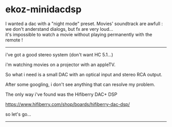 # ekoz-minidacdsp

I wanted a dac with a "night mode" preset. 
Movies' soundtrack are awfull : we don't anderstand dialogs, but fx are very loud…  
it's impossible to watch a movie without playing permanently with the remote !

---

i've got a good stereo system (don't want HC 5.1…)

i'm watching movies on a projector with an appleTV.

So what i need is a small DAC with an optical input and stereo RCA output.

After some googling, i don't see anything that can resolve my problem. 

The only way i've found was the Hifiberry DAC+ DSP

https://www.hifiberry.com/shop/boards/hifiberry-dac-dsp/

so let's go…

---

